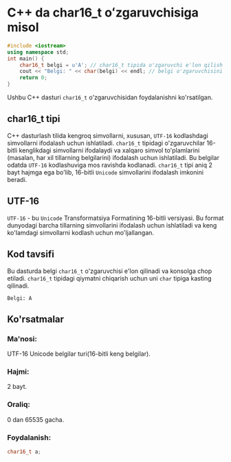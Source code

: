 # C++ da char16_t oʻzgaruvchisiga misol
```cpp
#include <iostream>
using namespace std;
int main() {
    char16_t belgi = u'A'; // char16_t tipida o'zgaruvchi e'lon qilish
    cout << "Belgi: " << char(belgi) << endl; // belgi o'zgaruvchisini chop etish
    return 0;
}
```
Ushbu C++ dasturi `char16_t` o'zgaruvchisidan foydalanishni ko'rsatilgan.
## char16_t tipi
C++ dasturlash tilida kengroq simvollarni, xususan, `UTF-16` kodlashdagi simvollarni ifodalash uchun ishlatiladi. 
`char16_t` tipidagi o'zgaruvchilar 16-bitli kenglikdagi simvollarni ifodalaydi va xalqaro simvol to'plamlarini (masalan, har xil tillarning belgilarini) ifodalash uchun ishlatiladi.
Bu belgilar odatda `UTF-16` kodlashuviga mos ravishda kodlanadi.
`char16_t` tipi aniq 2 bayt hajmga ega bo'lib, 16-bitli `Unicode` simvollarini ifodalash imkonini beradi.
## UTF-16
`UTF-16` - bu `Unicode` Transformatsiya Formatining 16-bitli versiyasi. 
Bu format dunyodagi barcha tillarning simvollarini ifodalash uchun ishlatiladi va keng ko'lamdagi simvollarni kodlash uchun mo'ljallangan.
## Kod tavsifi
Bu dasturda belgi `char16_t` o'zgaruvchisi e'lon qilinadi va konsolga chop etiladi.
`char16_t` tipidagi qiymatni chiqarish uchun uni `char` tipiga kasting qilinadi.
```console
Belgi: A 
```
## Ko'rsatmalar
### Ma'nosi:
UTF-16 Unicode belgilar turi(16-bitli keng belgilar).
### Hajmi:
2 bayt.
### Oraliq:
0 dan 65535 gacha.
### Foydalanish:
```cpp
char16_t a;
```
